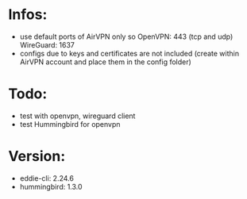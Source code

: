 # Infos:
- use default ports of AirVPN only so OpenVPN: 443 (tcp and udp) WireGuard: 1637
- configs due to keys and certificates are not included (create within AirVPN account and place them in the config folder)

# Todo:
- test with openvpn, wireguard client
- test Hummingbird for openvpn

# Version:
- eddie-cli: 2.24.6
- hummingbird: 1.3.0